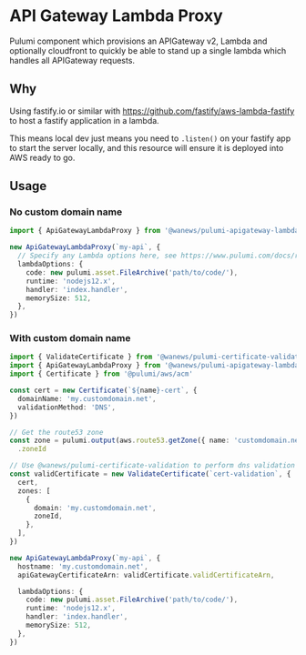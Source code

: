 # API Gateway Lambda Proxy

Pulumi component which provisions an APIGateway v2, Lambda and optionally cloudfront to quickly be able to stand up a single lambda which handles all APIGateway requests.

## Why

Using fastify.io or similar with https://github.com/fastify/aws-lambda-fastify to host a fastify application in a lambda.

This means local dev just means you need to `.listen()` on your fastify app to start the server locally, and this resource will ensure it is deployed into AWS ready to go.

## Usage

### No custom domain name

```ts
import { ApiGatewayLambdaProxy } from '@wanews/pulumi-apigateway-lambda-proxy'

new ApiGatewayLambdaProxy(`my-api`, {
  // Specify any Lambda options here, see https://www.pulumi.com/docs/reference/pkg/aws/lambda/function/#inputs
  lambdaOptions: {
    code: new pulumi.asset.FileArchive('path/to/code/'),
    runtime: 'nodejs12.x',
    handler: 'index.handler',
    memorySize: 512,
  },
})
```

### With custom domain name

```ts
import { ValidateCertificate } from '@wanews/pulumi-certificate-validation'
import { ApiGatewayLambdaProxy } from '@wanews/pulumi-apigateway-lambda-proxy'
import { Certificate } from '@pulumi/aws/acm'

const cert = new Certificate(`${name}-cert`, {
  domainName: 'my.customdomain.net',
  validationMethod: 'DNS',
})

// Get the route53 zone
const zone = pulumi.output(aws.route53.getZone({ name: 'customdomain.net' }))
  .zoneId

// Use @wanews/pulumi-certificate-validation to perform dns validation
const validCertificate = new ValidateCertificate(`cert-validation`, {
  cert,
  zones: [
    {
      domain: 'my.customdomain.net',
      zoneId,
    },
  ],
})

new ApiGatewayLambdaProxy(`my-api`, {
  hostname: 'my.customdomain.net',
  apiGatewayCertificateArn: validCertificate.validCertificateArn,

  lambdaOptions: {
    code: new pulumi.asset.FileArchive('path/to/code/'),
    runtime: 'nodejs12.x',
    handler: 'index.handler',
    memorySize: 512,
  },
})
```
